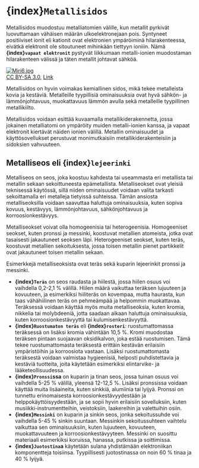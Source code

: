 # {index}`Metallisidos`

Metallisidos muodostuu metalliatomien välille, kun metallit pyrkivät luovuttamaan vähäisen määrän ulkoelektronejaan pois. Syntyneet positiiviset ionit eli kationit ovat elektronien ympäröiminä hilarakenteessa, eivätkä elektronit ole sitoutuneet mihinkään tiettyyn ioniiin. Nämä **{index}`vapaat elektronit`** pystyvät liikkumaan metalli-ionien muodostaman hilarakenteen välissä ja täten metallit johtavat sähköä.

<p><a href="https://commons.wikimedia.org/wiki/File:Miri6.jpg#/media/File:Miri6.jpg"><img src="https://upload.wikimedia.org/wikipedia/commons/3/33/Miri6.jpg" alt="Miri6.jpg"></a><br><a href="https://creativecommons.org/licenses/by-sa/3.0" title="Creative Commons Attribution-Share Alike 3.0">CC BY-SA 3.0</a>, <a href="https://commons.wikimedia.org/w/index.php?curid=33084005">Link</a></p>

Metallisidos on hyvin voimakas kemiallinen sidos, mikä tekee metalleista kovia ja kestäviä. Metalleille tyypillisiä ominaisuuksia ovat hyvä sähkön- ja lämmönjohtavuus, muokattavuus lämmön avulla sekä metalleille tyypillinen metallikiilto.

Metallisidos voidaan esittää kuvaamalla metallikiderakennetta, jossa jokainen metalliatomi on ympäröity muiden metalli-ionien kanssa, ja vapaat elektronit kiertävät näiden ionien välillä. Metallin ominaisuudet ja käyttösovellukset perustuvat monimutkaisiin metallikiderakenteisiin ja sidoksien vahvuuteen.

## Metalliseos eli {index}`lejeerinki`
Metalliseos on seos, joka koostuu kahdesta tai useammasta eri metallista tai metallin sekaan sekoittuneesta epämetallista. Metalliseokset ovat yleisiä teknisessä käytössä, sillä niiden ominaisuudet voidaan valita tarkasti sekoittamalla eri metalleja tietyissä suhteissa. Tämän ansiosta metalliseoksilla voidaan saavuttaa haluttuja ominaisuuksia, kuten sopiva kovuus, kestävyys, lämmönjohtavuus, sähkönjohtavuus ja korroosionkestävyys.

Metalliseokset voivat olla homogeenisia tai heterogeenisia. Homogeeniset seokset, kuten pronssi ja messinki, koostuvat metallien atomeista, jotka ovat tasaisesti jakautuneet seoksen läpi. Heterogeeniset seokset, kuten teräs, koostuvat metallien sekoituksesta, jossa toisen metallin pienet partikkelit ovat jakautuneet toisen metallin sekaan.

Esimerkkejä metalliseoksista ovat teräs sekä kuparin lejeerinkit pronssi ja messinki.

- **{index}`Teräs`** on seos raudasta ja hiilestä, jossa hiilen osuus voi vaihdella 0,2-2,1 % välillä. Hiilen määrä vaikuttaa teräksen lujuuteen ja kovuuteen, ja esimerkiksi hiiliteräs on kovempaa, mutta haurasta, kun taas vähähiilinen teräs on pehmeämpää ja helpommin muokattavaa. Teräksessä voidaan käyttää myös muita metalliseoksia, kuten kromia, nikkelia tai molybdeeniä, jotta saadaan aikaan haluttuja ominaisuuksia, kuten korroosionkestävyyttä tai kulumisenkestävyyttä.
- **{index}`Ruostumaton teräs`** eli **{index}`rosteri`**: ruostumattomassa teräksessä on lisäksi kromia vähintään 10,5 %. Kromi muodostaa teräksen pintaan suojaavan oksidikalvon, joka estää ruostumisen. Tämä tekee ruostumattomasta teräksestä erittäin kestävän erilaisiin ympäristöihin ja korroosiota vastaan. Lisäksi ruostumattomasta teräksestä voidaan valmistaa hygieenisiä, helposti puhdistettavia ja kestäviä tuotteita, joita käytetään esimerkiksi elintarvike- ja lääketeollisuudessa.
- **{index}`Pronssi`ssa** on kuparin ja tinan seos, jossa tuinan osuus voi vaihdella 5-25 % välillä, yleensä 12-12,5 %. Lisäksi pronssissa voidaan käyttää muita lisäaineita, kuten sinkkiä, alumiinia tai lyijyä. Pronssi on tunnettu erinomaisesta korroosionkestävyydestään ja helppokäyttöisyydestään, ja se sopii hyvin erilaisiin sovelluksiin, kuten musiikki-instrumentteihin, veistoksiin, laakereihin ja valettuihin osiin.
- **{index}`Messinki`** on kuparin ja sinkin seos, jonka sekoitussuhde voi vaihdella 5-45 % sinkin suuntaan. Messinkin sekoitussuhteen vaihtelu vaikuttaa sen ominaisuuksiin, kuten lujuuteen, kovuuteen, muokattavuuteen ja korroosionkestävyyteen. Messinki on suosittu materiaali esimerkiksi koruissa, hanassa, putkissa ja soittimissa.
- **{index}`Juotostina`a** käytetään sulana yhdistämään elektroniikan komponentteja toisiinsa. Tyypillisesti juotostinassa on noin 60 % tinaa ja 40 % lyijyä.